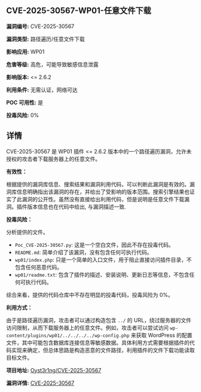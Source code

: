 ## CVE-2025-30567-WP01-任意文件下载

**漏洞编号:** CVE-2025-30567

**漏洞类型:** 路径遍历/任意文件下载

**影响应用:** WP01

**危害等级:** 高危，可能导致敏感信息泄露

**影响版本:** <= 2.6.2

**利用条件:** 无需认证，网络可达

**POC 可用性:** 是

**投毒风险:** 0%

## 详情

CVE-2025-30567 是 WP01 插件 <= 2.6.2 版本中的一个路径遍历漏洞，允许未授权的攻击者下载服务器上的任意文件。

**有效性：**

根据提供的漏洞库信息、搜索结果和漏洞利用代码，可以判断此漏洞是有效的。漏洞库信息明确指出该漏洞的存在，并给出了受影响的版本范围。搜索引擎结果也证实了此漏洞的公开性。虽然没有直接给出利用代码，但是说明是任意文件下载漏洞。插件版本信息也在代码中给出, 与漏洞描述一致.

**投毒风险：**

分析提供的文件。
*   `Poc_CVE-2025-30567.py`: 这是一个空白文件，因此不存在投毒代码。
*   `README.md`: 简单介绍了该漏洞，没有包含任何可执行代码。
*   `wp01/index.php`: 只是一个简单的入口文件，用于阻止直接访问插件目录，不包含任何恶意代码。
*   `wp01/readme.txt`: 包含了插件的描述、安装说明、更新日志等信息，不包含任何可执行代码。

综合来看，提供的代码仓库中不存在明显的投毒代码，投毒风险为 0%。

**利用方式：**

由于是路径遍历漏洞，攻击者可以通过构造包含 `../` 的 URL，绕过服务器的文件访问限制，从而下载服务器上的任意文件。例如，攻击者可以尝试访问 `wp-content/plugins/wp01/../../../../wp-config.php` 来获取 WordPress 的配置文件，其中可能包含数据库连接信息等敏感数据。具体利用方式需要根据插件的代码实现来确定，但总体思路是构造恶意的文件路径，利用插件的文件下载功能读取目标文件。

**项目地址:** [Oyst3r1ng/CVE-2025-30567](https://github.com/Oyst3r1ng/CVE-2025-30567)

**漏洞详情:** [CVE-2025-30567](https://nvd.nist.gov/vuln/detail/CVE-2025-30567)
